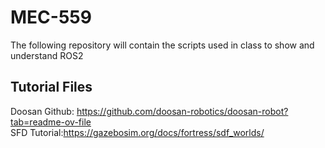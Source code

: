 # MEC-559
The following repository will contain the scripts used in class to show and understand ROS2

## Tutorial Files
Doosan Github: https://github.com/doosan-robotics/doosan-robot?tab=readme-ov-file <br />
SFD Tutorial:https://gazebosim.org/docs/fortress/sdf_worlds/ <br />
